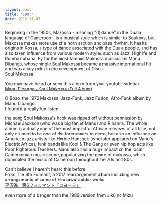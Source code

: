 ```yaml
---
layout: post
title: "690:"
date: 2022-11-07
---
```


Beginning in the 1950s, Makossa \- meaning "(I) dance" in the Duala language of Cameroon \- is a musical style which is similar to Soukous, but Makossa makes more use of a horn section and bass rhythm. It has its origins in Kossa, a type of dance associated with the Duala people, and has also taken influence from various modern styles such as Jazz, Highlife and Rumba cubana. By far the most famous Makossa musician is Manu Dibango, whose single Soul Makossa became a massive international hit and was a key point in the development of Disco.  
Soul Makossa

You may have heard or seen this album from your youtube sidebar.  
[Manu Dibango \- Soul Makossa (Full Album)](https://youtu.be/4-pkgVyhIuU)

O Boso, the 1972 Makossa, Jazz-Funk, Jazz Fusion, Afro-Funk album by Manu Dibango.  
I found it a really fun listen.

the song Soul Makossa's hook was ripped off without permission by Michael Jackson (who was a big fan of Manu) and Rihanna. The whole album is actually one of the most impactful African releases of all time, not only claimed to be one of the forerunners to disco, but also an influence on American jazz artists like Herbie Hancock (who later appeared on Manu's Electric Africa), funk bands like Kool & The Gang or even hip hop acts like Poor Righteous Teachers. Manu also had a huge impact on the local Cameroonian music scene, popularizing the genre of makossa, which dominated the music of Cameroon throughout the 70s and 80s.










Can't believe I haven't heard this before  
From The 6th Formant, a 2017 rearrangement album including new arrangements of some of Hirasawa's older works  
[平沢進・第6フォルマント「コヨーテ」](https://youtu.be/yXb94ZT4gHA?list=RDT_swDiFiOq8)

even more of a banger than the 1989 version from Jikū no Mizu
